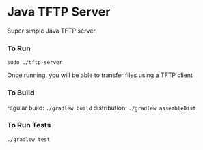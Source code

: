 # Java TFTP Server
Super simple Java TFTP server.

### To Run
`sudo ./tftp-server`

Once running, you will be able to transfer files using a 
TFTP client

### To Build
regular build: `./gradlew build`
distribution: `./gradlew assembleDist`

### To Run Tests
`./gradlew test`